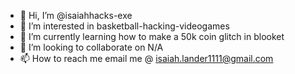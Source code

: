 - 👋 Hi, I’m @isaiahhacks-exe
- 👀 I’m interested in basketball-hacking-videogames
- 🌱 I’m currently learning how to make a 50k coin glitch in blooket 
- 💞️ I’m looking to collaborate on N/A
- 📫 How to reach me email me @ isaiah.lander1111@gmail.com

<!---
isaiahhacks-exe/isaiahhacks-exe is a ✨ special ✨ repository because its `README.md` (this file) appears on your GitHub profile.
You can click the Preview link to take a look at your changes.

--->
